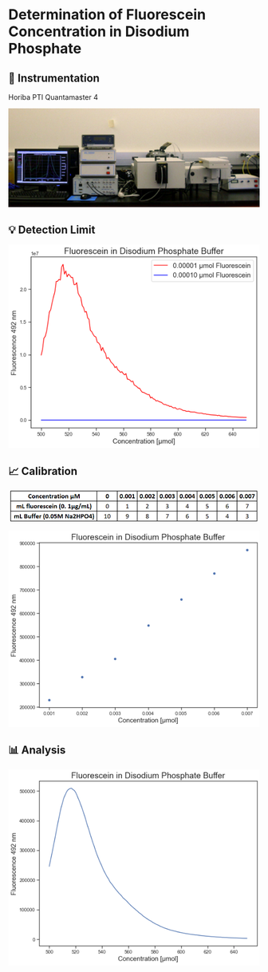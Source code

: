# Determination of Fluorescein Concentration in Disodium Phosphate

## :electric_plug: Instrumentation 
Horiba PTI Quantamaster 4
<p align = "center">

<img src="img/instrument.jpg"  width="600">

</p>


## :bulb: Detection Limit
<p  align = "left" >
<img src="img/detection_limit.png">
</p>


## :chart_with_upwards_trend: Calibration
<p  align = "center" >
<img src="img/table.PNG", width="500">
</p>

<p  align = "center" >
<img src="img/fluorescein_conc.png">
</p>


##  :bar_chart: Analysis 

<p  align = "center" >
<img src="img/analyte.png">
</p>